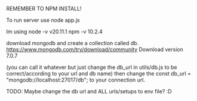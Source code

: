 REMEMBER TO NPM INSTALL!

To run server use
node app.js

Im using 
node -v v20.11.1
npm -v 10.2.4


download mongodb and create a collection called db. https://www.mongodb.com/try/download/community
Download version 7.0.7

(you can call it whatever but just change the db_url in utils/db.js to be correct/according to your url and db name)
then change the const db_url = "mongodb://localhost:27017/db";
to your connection url.

TODO: Maybe change the db url and ALL urls/setups to env file? :D
